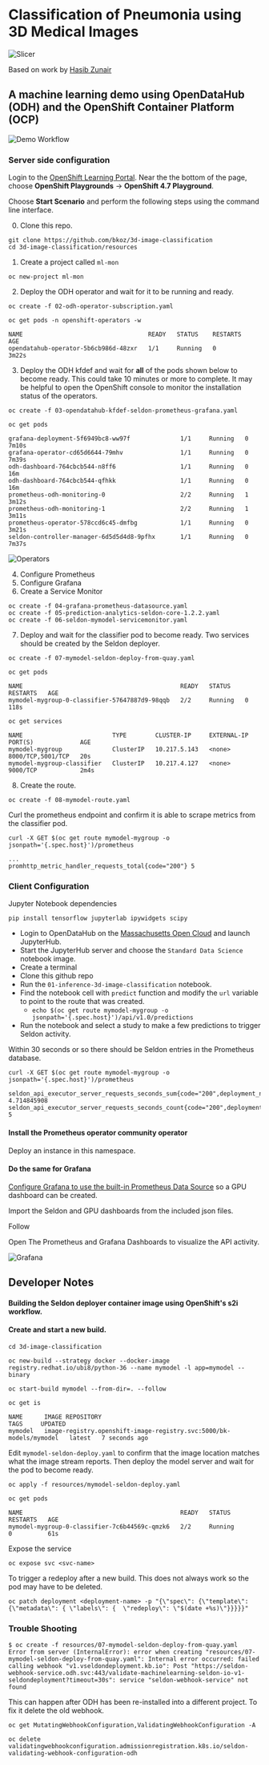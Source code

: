 # Classification of Pneumonia using 3D Medical Images 

![Slicer](images/slicer.jpg "Slicer")

Based on work by [Hasib Zunair](https://keras.io/examples/vision/3D_image_classification/)

## A machine learning demo using OpenDataHub (ODH) and the OpenShift Container Platform (OCP)

![Demo Workflow](images/demo-workflow.png "Workflow")

### Server side configuration

Login to the [OpenShift Learning Portal](https://learn.openshift.com). Near the the bottom of the page, choose **OpenShift Playgrounds** -> **OpenShift 4.7 Playground**.

Choose **Start Scenario** and perform the following steps using the command line interface.

0) Clone this repo.
```
git clone https://github.com/bkoz/3d-image-classification
cd 3d-image-classification/resources
```

1) Create a project called `ml-mon`
```
oc new-project ml-mon
```

2) Deploy the ODH operator and wait for it to be running and ready.
```
oc create -f 02-odh-operator-subscription.yaml
```
```
oc get pods -n openshift-operators -w
```
```
NAME                                   READY   STATUS    RESTARTS   AGE
opendatahub-operator-5b6cb986d-48zxr   1/1     Running   0          3m22s
```

3) Deploy the ODH kfdef and wait for **all** of the pods shown below to become ready. This could take 10 minutes or more to complete. It may be helpful
to open the OpenShift console to monitor the installation status of the operators.

```
oc create -f 03-opendatahub-kfdef-seldon-prometheus-grafana.yaml
```
```
oc get pods
```
```
grafana-deployment-5f6949bc8-ww97f              1/1     Running   0          7m10s
grafana-operator-cd65d6644-79mhv                1/1     Running   0          7m39s
odh-dashboard-764cbcb544-n8ff6                  1/1     Running   0          16m
odh-dashboard-764cbcb544-qfhkk                  1/1     Running   0          16m
prometheus-odh-monitoring-0                     2/2     Running   1          3m12s
prometheus-odh-monitoring-1                     2/2     Running   1          3m11s
prometheus-operator-578ccd6c45-dmfbg            1/1     Running   0          3m21s
seldon-controller-manager-6d5d5d4d8-9pfhx       1/1     Running   0          7m37s
```

![Operators](images/operators.jpg "Operators")

4) Configure Prometheus
5) Configure Grafana
6) Create a Service Monitor 
```
oc create -f 04-grafana-prometheus-datasource.yaml             
oc create -f 05-prediction-analytics-seldon-core-1.2.2.yaml
oc create -f 06-seldon-mymodel-servicemonitor.yaml
```

7) Deploy and wait for the classifier pod to become ready. Two services should be created by the Seldon deployer.
```
oc create -f 07-mymodel-seldon-deploy-from-quay.yaml
```

```
oc get pods
```
```
NAME                                            READY   STATUS    RESTARTS   AGE
mymodel-mygroup-0-classifier-57647887d9-98qqb   2/2     Running   0          118s
```
```
oc get services
```
```
NAME                         TYPE        CLUSTER-IP     EXTERNAL-IP   PORT(S)             AGE
mymodel-mygroup              ClusterIP   10.217.5.143   <none>        8000/TCP,5001/TCP   20s
mymodel-mygroup-classifier   ClusterIP   10.217.4.127   <none>        9000/TCP            2m4s
```

8) Create the route.
```
oc create -f 08-mymodel-route.yaml
```

Curl the prometheus endpoint and confirm it is able to scrape metrics from the classifier pod.
```
curl -X GET $(oc get route mymodel-mygroup -o jsonpath='{.spec.host}')/prometheus
```
```
...
promhttp_metric_handler_requests_total{code="200"} 5
```

### Client Configuration

Jupyter Notebook dependencies

```  
pip install tensorflow jupyterlab ipywidgets scipy
```

- Login to OpenDataHub on the [Massachusetts Open Cloud](https://odh.operate-first.cloud/) and launch JupyterHub.
- Start the JupyterHub server and choose the `Standard Data Science` notebook image.
- Create a terminal
- Clone this github repo
- Run the `01-inference-3d-image-classification` notebook.
- Find the notebook cell with `predict` function and modify the `url` variable to point to the route that was created.
  - `echo $(oc get route mymodel-mygroup -o jsonpath='{.spec.host}')/api/v1.0/predictions`
- Run the notebook and select a study to make a few predictions to trigger Seldon activity.

Within 30 seconds or so there should be Seldon entries in the Prometheus database.

```
curl -X GET $(oc get route mymodel-mygroup -o jsonpath='{.spec.host}')/prometheus
```
```
seldon_api_executor_server_requests_seconds_sum{code="200",deployment_name="mymodel",method="post",predictor_name="mygroup",predictor_version="",service="predictions"} 4.714845908
seldon_api_executor_server_requests_seconds_count{code="200",deployment_name="mymodel",method="post",predictor_name="mygroup",predictor_version="",service="predictions"} 5
```

#### Install the Prometheus operator community operator

Deploy an instance in this namespace.

#### Do the same for Grafana

[Configure Grafana to use the built-in Prometheus Data Source](https://www.redhat.com/en/blog/custom-grafana-dashboards-red-hat-openshift-container-platform-4)
so a GPU dashboard can be created.

Import the Seldon and GPU dashboards from the included json files.

Follow

Open The Prometheus and Grafana Dashboards to visualize the API activity.

![Grafana](images/grafana.jpg "Grafana")

## Developer Notes

#### Building the Seldon deployer container image using OpenShift's s2i workflow.

#### Create and start a new build.

```
cd 3d-image-classification

oc new-build --strategy docker --docker-image registry.redhat.io/ubi8/python-36 --name mymodel -l app=mymodel --binary

oc start-build mymodel --from-dir=. --follow
```
```
oc get is

NAME      IMAGE REPOSITORY                                                     TAGS     UPDATED
mymodel   image-registry.openshift-image-registry.svc:5000/bk-models/mymodel   latest   7 seconds ago
```

Edit `mymodel-seldon-deploy.yaml` to confirm that the image location matches what the image stream reports. Then deploy the model server and wait for the pod to become ready.

```
oc apply -f resources/mymodel-seldon-deploy.yaml
```
```
oc get pods

NAME                                            READY   STATUS              RESTARTS   AGE
mymodel-mygroup-0-classifier-7c6b44569c-qmzk6   2/2     Running             0          61s
```

Expose the service
```
oc expose svc <svc-name>
```

To trigger a redeploy after a new build. This does not always work so the pod may have to be deleted.

```
oc patch deployment <deployment-name> -p "{\"spec\": {\"template\": {\"metadata\": { \"labels\": {  \"redeploy\": \"$(date +%s)\"}}}}}"
```

### Trouble Shooting

```
$ oc create -f resources/07-mymodel-seldon-deploy-from-quay.yaml
Error from server (InternalError): error when creating "resources/07-mymodel-seldon-deploy-from-quay.yaml": Internal error occurred: failed calling webhook "v1.vseldondeployment.kb.io": Post "https://seldon-webhook-service.odh.svc:443/validate-machinelearning-seldon-io-v1-seldondeployment?timeout=30s": service "seldon-webhook-service" not found
```

This can happen after ODH has been re-installed into a different project. To fix it delete the old webhook.

```
oc get MutatingWebhookConfiguration,ValidatingWebhookConfiguration -A

oc delete validatingwebhookconfiguration.admissionregistration.k8s.io/seldon-validating-webhook-configuration-odh
```

